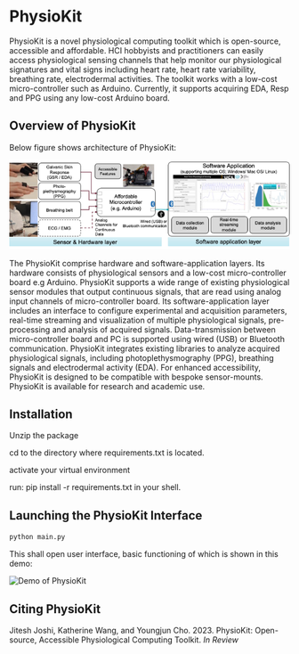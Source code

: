 # **PhysioKit**
PhysioKit is a novel physiological computing toolkit which is open-source, accessible and affordable. HCI hobbyists and practitioners can easily access physiological sensing channels that help monitor our physiological signatures and vital signs including heart rate, heart rate variability, breathing rate, electrodermal activities. The toolkit works with a low-cost micro-controller such as Arduino.
Currently, it supports acquiring EDA, Resp and PPG using any low-cost Arduino board.

## **Overview of PhysioKit**
Below figure shows architecture of PhysioKit:
<p align="left">
<img src="images/architecture.png" alt="Architecture of PhysioKit" width="1024"/>
</p>

The PhysioKit comprise hardware and software-application layers. Its hardware consists of physiological sensors and a low-cost micro-controller board e.g Arduino. PhysioKit supports a wide range of existing physiological sensor modules that output continuous signals, that are read using analog input channels of micro-controller board. Its software-application layer includes an interface to configure experimental and acquisition parameters, real-time streaming and visualization of multiple physiological signals, pre-processing and analysis of acquired signals. Data-transmission between micro-controller board and PC is supported using wired (USB) or Bluetooth communication. PhysioKit integrates existing libraries to analyze acquired physiological signals, including photoplethysmography (PPG), breathing signals and electrodermal activity (EDA). For enhanced accessibility, PhysioKit is designed to be compatible with bespoke sensor-mounts. PhysioKit is available for research and academic use.

## **Installation**
Unzip the package

cd to the directory where requirements.txt is located.

activate your virtual environment

run: pip install -r requirements.txt in your shell.


## **Launching the PhysioKit Interface**
``` bash
python main.py
```
This shall open user interface, basic functioning of which is shown in this demo:
<p align="left">
    <img src="images/PhysioKitDemo.gif" alt="Demo of PhysioKit" width="1024"/>
</p>


## **Citing PhysioKit**
Jitesh Joshi, Katherine Wang, and Youngjun Cho. 2023. PhysioKit: Open-source, Accessible Physiological Computing Toolkit. *In Review*

